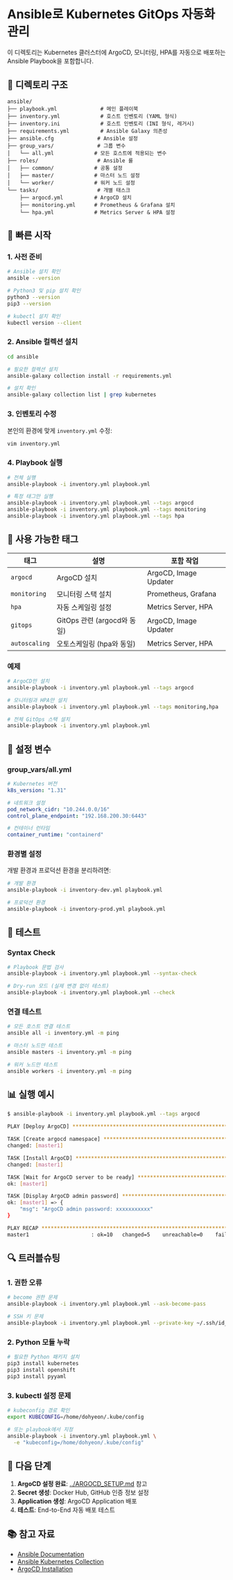 # Ansible로 Kubernetes GitOps 자동화 관리

이 디렉토리는 Kubernetes 클러스터에 ArgoCD, 모니터링, HPA를 자동으로 배포하는 Ansible Playbook을 포함합니다.

## 📁 디렉토리 구조

```
ansible/
├── playbook.yml              # 메인 플레이북
├── inventory.yml             # 호스트 인벤토리 (YAML 형식)
├── inventory.ini             # 호스트 인벤토리 (INI 형식, 레거시)
├── requirements.yml          # Ansible Galaxy 의존성
├── ansible.cfg              # Ansible 설정
├── group_vars/              # 그룹 변수
│   └── all.yml             # 모든 호스트에 적용되는 변수
├── roles/                   # Ansible 롤
│   ├── common/             # 공통 설정
│   ├── master/             # 마스터 노드 설정
│   └── worker/             # 워커 노드 설정
└── tasks/                   # 개별 태스크
    ├── argocd.yml          # ArgoCD 설치
    ├── monitoring.yml      # Prometheus & Grafana 설치
    └── hpa.yml             # Metrics Server & HPA 설정
```

## 🚀 빠른 시작

### 1. 사전 준비

```bash
# Ansible 설치 확인
ansible --version

# Python3 및 pip 설치 확인
python3 --version
pip3 --version

# kubectl 설치 확인
kubectl version --client
```

### 2. Ansible 컬렉션 설치

```bash
cd ansible

# 필요한 컬렉션 설치
ansible-galaxy collection install -r requirements.yml

# 설치 확인
ansible-galaxy collection list | grep kubernetes
```

### 3. 인벤토리 수정

본인의 환경에 맞게 `inventory.yml` 수정:

```bash
vim inventory.yml
```

### 4. Playbook 실행

```bash
# 전체 실행
ansible-playbook -i inventory.yml playbook.yml

# 특정 태그만 실행
ansible-playbook -i inventory.yml playbook.yml --tags argocd
ansible-playbook -i inventory.yml playbook.yml --tags monitoring
ansible-playbook -i inventory.yml playbook.yml --tags hpa
```

## 📝 사용 가능한 태그

| 태그 | 설명 | 포함 작업 |
|------|------|----------|
| `argocd` | ArgoCD 설치 | ArgoCD, Image Updater |
| `monitoring` | 모니터링 스택 설치 | Prometheus, Grafana |
| `hpa` | 자동 스케일링 설정 | Metrics Server, HPA |
| `gitops` | GitOps 관련 (argocd와 동일) | ArgoCD, Image Updater |
| `autoscaling` | 오토스케일링 (hpa와 동일) | Metrics Server, HPA |

### 예제

```bash
# ArgoCD만 설치
ansible-playbook -i inventory.yml playbook.yml --tags argocd

# 모니터링과 HPA만 설치
ansible-playbook -i inventory.yml playbook.yml --tags monitoring,hpa

# 전체 GitOps 스택 설치
ansible-playbook -i inventory.yml playbook.yml
```

## 🔧 설정 변수

### group_vars/all.yml

```yaml
# Kubernetes 버전
k8s_version: "1.31"

# 네트워크 설정
pod_network_cidr: "10.244.0.0/16"
control_plane_endpoint: "192.168.200.30:6443"

# 컨테이너 런타임
container_runtime: "containerd"
```

### 환경별 설정

개발 환경과 프로덕션 환경을 분리하려면:

```bash
# 개발 환경
ansible-playbook -i inventory-dev.yml playbook.yml

# 프로덕션 환경
ansible-playbook -i inventory-prod.yml playbook.yml
```

## 🧪 테스트

### Syntax Check

```bash
# Playbook 문법 검사
ansible-playbook -i inventory.yml playbook.yml --syntax-check

# Dry-run 모드 (실제 변경 없이 테스트)
ansible-playbook -i inventory.yml playbook.yml --check
```

### 연결 테스트

```bash
# 모든 호스트 연결 테스트
ansible all -i inventory.yml -m ping

# 마스터 노드만 테스트
ansible masters -i inventory.yml -m ping

# 워커 노드만 테스트
ansible workers -i inventory.yml -m ping
```

## 📊 실행 예시

```bash
$ ansible-playbook -i inventory.yml playbook.yml --tags argocd

PLAY [Deploy ArgoCD] ***********************************************************

TASK [Create argocd namespace] *************************************************
changed: [master1]

TASK [Install ArgoCD] **********************************************************
changed: [master1]

TASK [Wait for ArgoCD server to be ready] **************************************
ok: [master1]

TASK [Display ArgoCD admin password] *******************************************
ok: [master1] => {
    "msg": "ArgoCD admin password: xxxxxxxxxxx"
}

PLAY RECAP *********************************************************************
master1                    : ok=10   changed=5    unreachable=0    failed=0
```

## 🔍 트러블슈팅

### 1. 권한 오류

```bash
# become 권한 문제
ansible-playbook -i inventory.yml playbook.yml --ask-become-pass

# SSH 키 문제
ansible-playbook -i inventory.yml playbook.yml --private-key ~/.ssh/id_rsa
```

### 2. Python 모듈 누락

```bash
# 필요한 Python 패키지 설치
pip3 install kubernetes
pip3 install openshift
pip3 install pyyaml
```

### 3. kubectl 설정 문제

```bash
# kubeconfig 경로 확인
export KUBECONFIG=/home/dohyeon/.kube/config

# 또는 playbook에서 지정
ansible-playbook -i inventory.yml playbook.yml \
  -e "kubeconfig=/home/dohyeon/.kube/config"
```

## 🎯 다음 단계

1. **ArgoCD 설정 완료**: [../ARGOCD_SETUP.md](../ARGOCD_SETUP.md) 참고
2. **Secret 생성**: Docker Hub, GitHub 인증 정보 설정
3. **Application 생성**: ArgoCD Application 배포
4. **테스트**: End-to-End 자동 배포 테스트

## 📚 참고 자료

- [Ansible Documentation](https://docs.ansible.com/)
- [Ansible Kubernetes Collection](https://galaxy.ansible.com/kubernetes/core)
- [ArgoCD Installation](https://argo-cd.readthedocs.io/en/stable/getting_started/)

